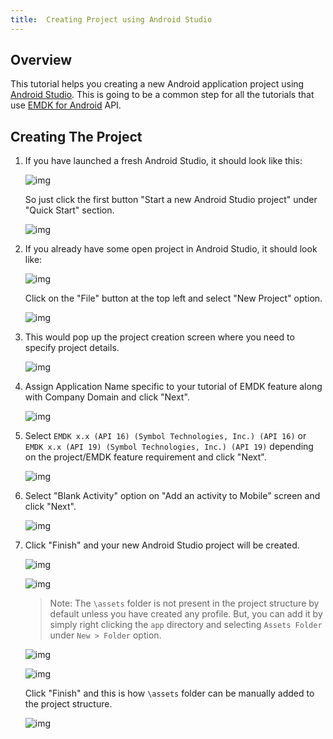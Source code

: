 ```yaml
---
title:  Creating Project using Android Studio
---
```

## Overview

This tutorial helps you creating a new Android application project using [Android Studio](http://developer.android.com/sdk/index.html). This is going to be a common step for all the tutorials that use [EMDK for Android](https://developer.motorolasolutions.com/community/android/emdk) API.


## Creating The Project

1. If you have launched a fresh Android Studio, it should look like this:

	![img](/img/CreatingProjectAndroidStudioImages/fresh_launch.jpg)

	So just click the first button "Start a new Android Studio project" under "Quick Start" section.

	![img](/img/CreatingProjectAndroidStudioImages/create_new_project_from_fresh.jpg)

2. If you already have some open project in Android Studio, it should look like:

	![img](/img/CreatingProjectAndroidStudioImages/existing_open_project.jpg)

	Click on the "File" button at the top left and select "New Project" option.

	![img](/img/CreatingProjectAndroidStudioImages/create_new_project_from_existing.jpg)

3. This would pop up the project creation screen where you need to specify project details.

	![img](/img/CreatingProjectAndroidStudioImages/create_new_project_from_existing.jpg)

4. Assign Application Name specific to your tutorial of EMDK feature along with Company Domain and click "Next".

	![img](/img/CreatingProjectAndroidStudioImages/app_name.jpg)


5. Select `EMDK x.x (API 16) (Symbol Technologies, Inc.) (API 16)` or `EMDK x.x (API 19) (Symbol Technologies, Inc.) (API 19)` depending on the project/EMDK feature requirement and click "Next".

	![img](/img/CreatingProjectAndroidStudioImages/select_minimum_sdk.jpg)

6. Select "Blank Activity" option on "Add an activity to Mobile" screen and click "Next".

	![img](/img/CreatingProjectAndroidStudioImages/blank_activity.jpg)

7. Click "Finish" and your new Android Studio project will be created.

	![img](/img/CreatingProjectAndroidStudioImages/create_project_finish.jpg)

	![img](/img/CreatingProjectAndroidStudioImages/main_activity.jpg)

	>Note: The `\assets` folder is not present in the project structure by default unless you have created any profile. But, you can add it by simply right clicking the `app` directory and selecting `Assets Folder` under `New > Folder` option. 

	![img](/img/CreatingProjectAndroidStudioImages/add_assets_folder.jpg)

	![img](/img/CreatingProjectAndroidStudioImages/assets_folder_creating.jpg)

	Click "Finish" and this is how `\assets` folder can be manually added to the project structure.

	![img](/img/CreatingProjectAndroidStudioImages/assets_folder_created.jpg)

